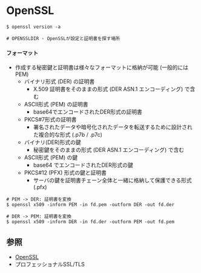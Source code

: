 # OpenSSL
```
$ openssl version -a

# OPENSSLDIR - OpenSSLが設定と証明書を探す場所
```

#### フォーマット
- 作成する秘密鍵と証明書は様々なフォーマットに格納が可能 (一般的にはPEM)
  - バイナリ形式 (DER) の証明書
    - X.509 証明書をそのままの形式 (DER ASN.1 エンコーディング) で含む
  - ASCII形式 (PEM) の証明書
    - base64でエンコードされたDER形式の証明書
  - PKCS#7形式の証明書
    - 署名されたデータや暗号化されたデータを転送するために設計された複合的な形式 (.p7b / .p7c)
  - バイナリ(DER)形式の鍵
    - 秘密鍵をそのままの形式 (DER ASN.1 エンコーディング) で含む
  - ASCII形式 (PEM) の鍵
    - base64 でエンコードされたDER形式の鍵
  - PKCS#12 (PFX) 形式の鍵と証明書
    - サーバの鍵を証明書チェーン全体と一緒に格納して保護できる形式 (.pfx)

```
# PEM -> DER: 証明書を変換
$ openssl x509 -inform PEM -in fd.pem -outform DER -out fd.der

# DER -> PEM: 証明書を変換
$ openssl x509 -inform DER -in fd.der -outform PEM -out fd.pem
```

## 参照
- [OpenSSL](https:#www.openssl.org/)
- プロフェッショナルSSL/TLS
